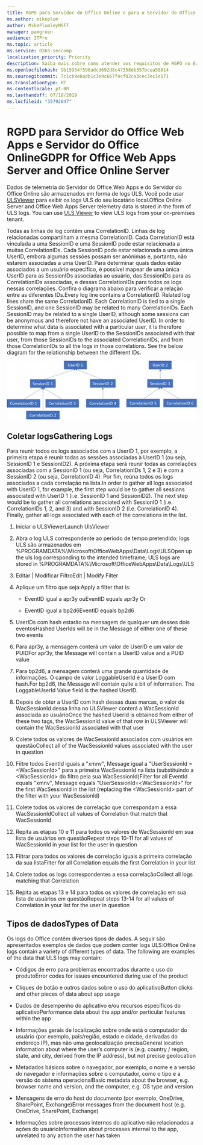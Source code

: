 ```yaml
---
title: RGPD para Servidor do Office Online e para o Servidor do Office Web Apps
ms.author: mikeplum
author: MikePlumleyMSFT
manager: pamgreen
audience: ITPro
ms.topic: article
ms.service: O365-seccomp
localization_priority: Priority
description: Saiba mais sobre como atender aos requisitos de RGPD no Exchange Server local.
ms.openlocfilehash: 9b15934f598adcd692d8c47358db357bcea58814
ms.sourcegitcommit: 7c1cb9e8adb1c3e9c667f4cf02ca3cec3ec1e171
ms.translationtype: HT
ms.contentlocale: pt-BR
ms.lasthandoff: 07/18/2019
ms.locfileid: "35792047"
---
```

# <a name="gdpr-for-office-web-apps-server-and-office-online-server"></a><span data-ttu-id="3a3c7-103">RGPD para Servidor do Office Web Apps e Servidor do Office Online</span><span class="sxs-lookup"><span data-stu-id="3a3c7-103">GDPR for Office Web Apps Server and Office Online Server</span></span>

<span data-ttu-id="3a3c7-p101">Dados de telemetria do Servidor do Office Web Apps e do Servidor do Office Online são armazenados em forma de logs ULS. Você pode usar [ULSViewer](https://www.microsoft.com/en-us/download/details.aspx?id=44020) para exibir os logs ULS do seu locatário local.</span><span class="sxs-lookup"><span data-stu-id="3a3c7-p101">Office Online Server and Office Web Apps Server telemetry data is stored in the form of ULS logs. You can use [ULS Viewer](https://www.microsoft.com/en-us/download/details.aspx?id=44020) to view ULS logs from your on-premises tenant.</span></span>

<span data-ttu-id="3a3c7-p102">Todas as linhas de log contêm uma CorrelationID. Linhas de log relacionadas compartilham a mesma CorrelationID. Cada CorrelationID está vinculada a uma SessionID e uma SessionID pode estar relacionada a muitas CorrelationIDs. Cada SessionID pode estar relacionada a uma única UserID, embora algumas sessões possam ser anônimas e, portanto, não estarem associadas a uma UserID. Para determinar quais dados estão associados a um usuário específico, é possível mapear de uma única UserID para as SessionIDs associadas ao usuário, das SessionIDs para as CorrelationIDs associadas, e dessas CorrelationIDs para todos os logs nessas correlações. Confira o diagrama abaixo para verificar a relação entre as diferentes IDs.</span><span class="sxs-lookup"><span data-stu-id="3a3c7-p102">Every log line contains a CorrelationID. Related log lines share the same CorrelationID. Each CorrelationID is tied to a single SessionID, and one SessionID may be related to many CorrelationIDs. Each SessionID may be related to a single UserID, although some sessions can be anonymous and therefore not have an associated UserID. In order to determine what data is associated with a particular user, it is therefore possible to map from a single UserID to the SessionIDs associated with that user, from those SessionIDs to the associated CorrelationIDs, and from those CorrelationIDs to all the logs in those correlations. See the below diagram for the relationship between the different IDs.</span></span>

![](media/gdpr-for-office-online-server-image1.jpg)

## <a name="gathering-logs"></a><span data-ttu-id="3a3c7-112">Coletar logs</span><span class="sxs-lookup"><span data-stu-id="3a3c7-112">Gathering Logs</span></span>

<span data-ttu-id="3a3c7-p103">Para reunir todos os logs associados com a UserID 1, por exemplo, a primeira etapa é reunir todas as sessões associadas à UserID 1 (ou seja, SessionID 1 e SessionID2). A próxima etapa será reunir todas as correlações associadas com a SessionID 1 (ou seja, CorrelationIDs 1, 2 e 3) e com a SessionID 2 (ou seja, CorrelationID 4). Por fim, reúna todos os logs associados a cada correlação na lista.</span><span class="sxs-lookup"><span data-stu-id="3a3c7-p103">In order to gather all logs associated with UserID 1, for example, the first step would be to gather all sessions associated with UserID 1 (i.e. SessionID 1 and SessionID2). The next step would be to gather all correlations associated with SessionID 1 (i.e. CorrelationIDs 1, 2, and 3) and with SessionID 2 (i.e. CorrelationID 4). Finally, gather all logs associated with each of the correlations in the list.</span></span>

1.  <span data-ttu-id="3a3c7-116">Iniciar o ULSViewer</span><span class="sxs-lookup"><span data-stu-id="3a3c7-116">Launch UlsViewer</span></span>

2.  <span data-ttu-id="3a3c7-117">Abra o log ULS correspondente ao período de tempo pretendido; logs ULS são armazenados em %PROGRAMDATA%\\Microsoft\\OfficeWebApps\\Data\\Logs\\ULS</span><span class="sxs-lookup"><span data-stu-id="3a3c7-117">Open up the uls log corresponding to the intended timeframe; ULS logs are stored in %PROGRAMDATA%\\Microsoft\\OfficeWebApps\\Data\\Logs\\ULS</span></span>

3.  <span data-ttu-id="3a3c7-118">Editar | Modificar Filtro</span><span class="sxs-lookup"><span data-stu-id="3a3c7-118">Edit | Modify Filter</span></span>

4.  <span data-ttu-id="3a3c7-119">Aplique um filtro que seja:</span><span class="sxs-lookup"><span data-stu-id="3a3c7-119">Apply a filter that is:</span></span>

    -   <span data-ttu-id="3a3c7-120">EventID igual a apr3y ou</span><span class="sxs-lookup"><span data-stu-id="3a3c7-120">EventID equals apr3y Or</span></span>

    -   <span data-ttu-id="3a3c7-121">EventID igual a bp2d6</span><span class="sxs-lookup"><span data-stu-id="3a3c7-121">EventID equals bp2d6</span></span>

5.  <span data-ttu-id="3a3c7-122">UserIDs com hash estarão na mensagem de qualquer um desses dois eventos</span><span class="sxs-lookup"><span data-stu-id="3a3c7-122">Hashed UserIds will be in the Message of either one of these two events</span></span>

6.  <span data-ttu-id="3a3c7-123">Para apr3y, a mensagem conterá um valor de UserID e um valor de PUID</span><span class="sxs-lookup"><span data-stu-id="3a3c7-123">For apr3y, the Message will contain a UserID value and a PUID value</span></span>

7.  <span data-ttu-id="3a3c7-p104">Para bp2d6, a mensagem conterá uma grande quantidade de informações. O campo de valor LoggableUserId é a UserID com hash.</span><span class="sxs-lookup"><span data-stu-id="3a3c7-p104">For bp2d6, the Message will contain quite a bit of information. The LoggableUserId Value field is the hashed UserID.</span></span>

8.  <span data-ttu-id="3a3c7-126">Depois de obter a UserID com hash dessas duas marcas, o valor de WacSessionId dessa linha no ULSViewer conterá a WacSessionId associada ao usuário</span><span class="sxs-lookup"><span data-stu-id="3a3c7-126">Once the hashed UserId is obtained from either of these two tags, the WacSessionId value of that row in ULSViewer will contain the WacSessionId associated with that user</span></span>

9.  <span data-ttu-id="3a3c7-127">Colete todos os valores de WacSessionId associados com usuários em questão</span><span class="sxs-lookup"><span data-stu-id="3a3c7-127">Collect all of the WacSessionId values associated with the user in question</span></span>

10. <span data-ttu-id="3a3c7-128">Filtre todos EventId iguais a "xmnv", Message igual a "UserSessionId =\<WacSessionId\>" para a primeira WacSessionId na lista (substituindo a \<WacSessionId\> do filtro pela sua WacSessionId)</span><span class="sxs-lookup"><span data-stu-id="3a3c7-128">Filter for all EventId equals "xmnv", Message equals "UserSessionId=\<WacSessionId\>" for the first WacSessionId in the list (replacing the \<WacSessionId\> part of the filter with your WacSessionId)</span></span>

11. <span data-ttu-id="3a3c7-129">Colete todos os valores de correlação que correspondam a essa WacSessionId</span><span class="sxs-lookup"><span data-stu-id="3a3c7-129">Collect all values of Correlation that match that WacSessionId</span></span>

12. <span data-ttu-id="3a3c7-130">Repita as etapas 10 e 11 para todos os valores de WacSessionId em sua lista de usuários em questão</span><span class="sxs-lookup"><span data-stu-id="3a3c7-130">Repeat steps 10-11 for all values of WacSessionId in your list for the user in question</span></span>

13. <span data-ttu-id="3a3c7-131">Filtrar para todos os valores de correlação iguais à primeira correlação da sua lista</span><span class="sxs-lookup"><span data-stu-id="3a3c7-131">Filter for all Correlation equals the first Correlation in your list</span></span>

14. <span data-ttu-id="3a3c7-132">Colete todos os logs correspondentes a essa correlação</span><span class="sxs-lookup"><span data-stu-id="3a3c7-132">Collect all logs matching that Correlation</span></span>

15. <span data-ttu-id="3a3c7-133">Repita as etapas 13 e 14 para todos os valores de correlação em sua lista de usuários em questão</span><span class="sxs-lookup"><span data-stu-id="3a3c7-133">Repeat steps 13-14 for all values of Correlation in your list for the user in question</span></span>

## <a name="types-of-data"></a><span data-ttu-id="3a3c7-134">Tipos de dados</span><span class="sxs-lookup"><span data-stu-id="3a3c7-134">Types of Data</span></span>

<span data-ttu-id="3a3c7-p105">Os logs do Office contêm diversos tipos de dados. A seguir são apresentados exemplos de dados que podem conter logs ULS:</span><span class="sxs-lookup"><span data-stu-id="3a3c7-p105">Office Online logs contain a variety of different types of data. The following are examples of the data that ULS logs may contain:</span></span>

-   <span data-ttu-id="3a3c7-137">Códigos de erro para problemas encontrados durante o uso do produto</span><span class="sxs-lookup"><span data-stu-id="3a3c7-137">Error codes for issues encountered during use of the product</span></span>

-   <span data-ttu-id="3a3c7-138">Cliques de botão e outros dados sobre o uso do aplicativo</span><span class="sxs-lookup"><span data-stu-id="3a3c7-138">Button clicks and other pieces of data about app usage</span></span>

-   <span data-ttu-id="3a3c7-139">Dados de desempenho do aplicativo e/ou recursos específicos do aplicativo</span><span class="sxs-lookup"><span data-stu-id="3a3c7-139">Performance data about the app and/or particular features within the app</span></span>

-   <span data-ttu-id="3a3c7-140">Informações gerais de localização sobre onde está o computador do usuário (por exemplo, país/região, estado e cidade, derivadas do endereço IP), mas não uma geolocalização precisa</span><span class="sxs-lookup"><span data-stu-id="3a3c7-140">General location information about where the user’s computer is (e.g. country / region, state, and city, derived from the IP address), but not precise geolocation</span></span>

-   <span data-ttu-id="3a3c7-141">Metadados básicos sobre o navegador, por exemplo, o nome e a versão do navegador e informações sobre o computador, como o tipo e a versão do sistema operacional</span><span class="sxs-lookup"><span data-stu-id="3a3c7-141">Basic metadata about the browser, e.g. browser name and version, and the computer, e.g. OS type and version</span></span>

-   <span data-ttu-id="3a3c7-142">Mensagens de erro do host do documento (por exemplo, OneDrive, SharePoint, Exchange)</span><span class="sxs-lookup"><span data-stu-id="3a3c7-142">Error messages from the document host (e.g. OneDrive, SharePoint, Exchange)</span></span>

-   <span data-ttu-id="3a3c7-143">Informações sobre processos internos do aplicativo não relacionados a ações do usuário</span><span class="sxs-lookup"><span data-stu-id="3a3c7-143">Information about processes internal to the app, unrelated to any action the user has taken</span></span>
